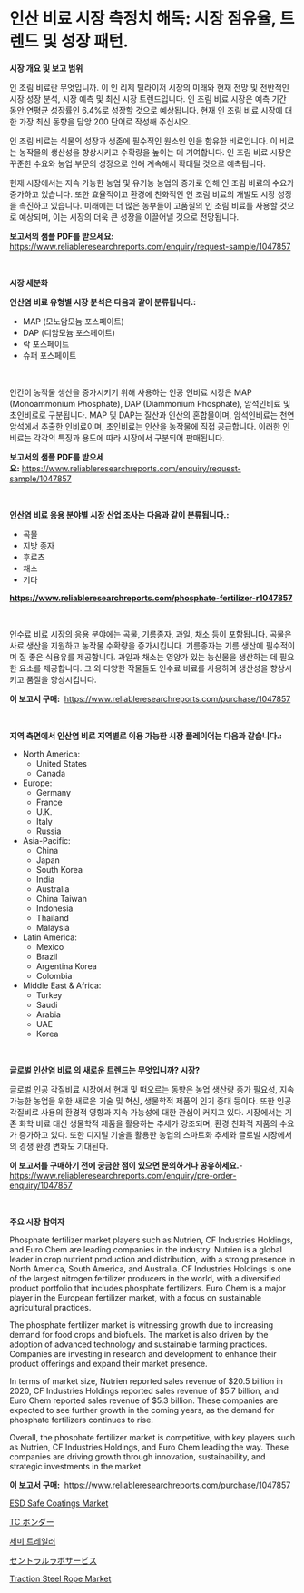 <p><h1>인산 비료 시장 측정치 해독: 시장 점유율, 트렌드 및 성장 패턴.</h1></p><p><strong>시장 개요 및 보고 범위</strong></p>
<p><p>인 조림 비료란 무엇입니까. 이 인 리제 틸라이저 시장의 미래와 현재 전망 및 전반적인 시장 성장 분석, 시장 예측 및 최신 시장 트렌드입니다. 인 조림 비료 시장은 예측 기간 동안 연평균 성장률인 6.4%로 성장할 것으로 예상됩니다. 현재 인 조림 비료 시장에 대한 가장 최신 동향을 담앙 200 단어로 작성해 주십시오.</p><p>인 조림 비료는 식물의 성장과 생존에 필수적인 원소인 인을 함유한 비료입니다. 이 비료는 농작물의 생산성을 향상시키고 수확량을 높이는 데 기여합니다. 인 조림 비료 시장은 꾸준한 수요와 농업 부문의 성장으로 인해 계속해서 확대될 것으로 예측됩니다.</p><p>현재 시장에서는 지속 가능한 농업 및 유기농 농업의 증가로 인해 인 조림 비료의 수요가 증가하고 있습니다. 또한 효율적이고 환경에 친화적인 인 조림 비료의 개발도 시장 성장을 촉진하고 있습니다. 미래에는 더 많은 농부들이 고품질의 인 조림 비료를 사용할 것으로 예상되며, 이는 시장의 더욱 큰 성장을 이끌어낼 것으로 전망됩니다.</p></p>
<p><strong>보고서의 샘플 PDF를 받으세요:</strong> <a href="https://www.reliableresearchreports.com/enquiry/request-sample/1047857">https://www.reliableresearchreports.com/enquiry/request-sample/1047857</a></p>
<p>&nbsp;</p>
<p><strong>시장 세분화</strong></p>
<p><strong>인산염 비료 유형별 시장 분석은 다음과 같이 분류됩니다.:</strong></p>
<p><ul><li>MAP (모노암모늄 포스페이트)</li><li>DAP (디암모늄 포스페이트)</li><li>락 포스페이트</li><li>슈퍼 포스페이트</li></ul></p>
<p>&nbsp;</p>
<p><p>인간이 농작물 생산을 증가시키기 위해 사용하는 인공 인비료 시장은 MAP (Monoammonium Phosphate), DAP (Diammonium Phosphate), 암석인비료 및 초인비료로 구분됩니다. MAP 및 DAP는 질산과 인산의 혼합물이며, 암석인비료는 천연 암석에서 추출한 인비료이며, 초인비료는 인산을 농작물에 직접 공급합니다. 이러한 인비료는 각각의 특징과 용도에 따라 시장에서 구분되어 판매됩니다.</p></p>
<p><strong>보고서의 샘플 PDF를 받으세요:</strong>&nbsp;<a href="https://www.reliableresearchreports.com/enquiry/request-sample/1047857">https://www.reliableresearchreports.com/enquiry/request-sample/1047857</a></p>
<p>&nbsp;</p>
<p><strong> 인산염 비료 응용 분야별 시장 산업 조사는 다음과 같이 분류됩니다.:</strong></p>
<p><ul><li>곡물</li><li>지방 종자</li><li>후르츠</li><li>채소</li><li>기타</li></ul></p>
<p><strong><a href="https://www.reliableresearchreports.com/phosphate-fertilizer-r1047857">https://www.reliableresearchreports.com/phosphate-fertilizer-r1047857</a></strong></p>
<p>&nbsp;</p>
<p><p>인수료 비료 시장의 응용 분야에는 곡물, 기름종자, 과일, 채소 등이 포함됩니다. 곡물은 사료 생산을 지원하고 농작물 수확량을 증가시킵니다. 기름종자는 기름 생산에 필수적이며 질 좋은 식용유를 제공합니다. 과일과 채소는 영양가 있는 농산물을 생산하는 데 필요한 요소를 제공합니다. 그 외 다양한 작물들도 인수료 비료를 사용하여 생산성을 향상시키고 품질을 향상시킵니다.</p></p>
<p><strong>이 보고서 구매:</strong>&nbsp; <a href="https://www.reliableresearchreports.com/purchase/1047857">https://www.reliableresearchreports.com/purchase/1047857</a></p>
<p>&nbsp;</p>
<p><strong>지역 측면에서 인산염 비료 지역별로 이용 가능한 시장 플레이어는 다음과 같습니다.:</strong></p>
<p><ul>
    <li>
        North America:
        <ul>
            <li>United States</li>
            <li>Canada</li>
        </ul>
    </li>
    <li>
        Europe:
        <ul>
            <li>Germany</li>
            <li>France</li>
            <li>U.K.</li>
            <li>Italy</li>
            <li>Russia</li>
        </ul>
    </li>
    <li>
        Asia-Pacific:
        <ul>
            <li>China</li>
            <li>Japan</li>
            <li>South Korea</li>
            <li>India</li>
            <li>Australia</li>
            <li>China Taiwan</li>
            <li>Indonesia</li>
            <li>Thailand</li>
            <li>Malaysia</li>
        </ul>
    </li>
    <li>
        Latin America:
        <ul>
            <li>Mexico</li>
            <li>Brazil</li>
            <li>Argentina Korea</li>
            <li>Colombia</li>
        </ul>
    </li>
    <li>
        Middle East & Africa:
        <ul>
            <li>Turkey</li>
            <li>Saudi</li>
            <li>Arabia</li>
            <li>UAE</li>
            <li>Korea</li>
        </ul>
    </li>
    </ul></p>
<p>&nbsp;</p>
<p><strong>글로벌 인산염 비료 의 새로운 트렌드는 무엇입니까? 시장?</strong></p>
<p><p>글로벌 인공 각질비료 시장에서 현재 및 떠오르는 동향은 농업 생산량 증가 필요성, 지속가능한 농업을 위한 새로운 기술 및 혁신, 생물학적 제품의 인기 증대 등이다. 또한 인공 각질비료 사용의 환경적 영향과 지속 가능성에 대한 관심이 커지고 있다. 시장에서는 기존 화학 비료 대신 생물학적 제품을 활용하는 추세가 강조되며, 환경 친화적 제품의 수요가 증가하고 있다. 또한 디지털 기술을 활용한 농업의 스마트화 추세와 글로벌 시장에서의 경쟁 환경 변화도 기대된다.</p></p>
<p><strong>이 보고서를 구매하기 전에 궁금한 점이 있으면 문의하거나 공유하세요.</strong>- <a href="https://www.reliableresearchreports.com/enquiry/pre-order-enquiry/1047857">https://www.reliableresearchreports.com/enquiry/pre-order-enquiry/1047857</a></p>
<p>&nbsp;</p>
<p><strong>주요 시장 참여자</strong></p>
<p><p>Phosphate fertilizer market players such as Nutrien, CF Industries Holdings, and Euro Chem are leading companies in the industry. Nutrien is a global leader in crop nutrient production and distribution, with a strong presence in North America, South America, and Australia. CF Industries Holdings is one of the largest nitrogen fertilizer producers in the world, with a diversified product portfolio that includes phosphate fertilizers. Euro Chem is a major player in the European fertilizer market, with a focus on sustainable agricultural practices.</p><p>The phosphate fertilizer market is witnessing growth due to increasing demand for food crops and biofuels. The market is also driven by the adoption of advanced technology and sustainable farming practices. Companies are investing in research and development to enhance their product offerings and expand their market presence.</p><p>In terms of market size, Nutrien reported sales revenue of $20.5 billion in 2020, CF Industries Holdings reported sales revenue of $5.7 billion, and Euro Chem reported sales revenue of $5.3 billion. These companies are expected to see further growth in the coming years, as the demand for phosphate fertilizers continues to rise.</p><p>Overall, the phosphate fertilizer market is competitive, with key players such as Nutrien, CF Industries Holdings, and Euro Chem leading the way. These companies are driving growth through innovation, sustainability, and strategic investments in the market.</p></p>
<p><strong>이 보고서 구매:</strong>&nbsp;&nbsp;<a href="https://www.reliableresearchreports.com/purchase/1047857">https://www.reliableresearchreports.com/purchase/1047857</a></p>
<p><p><a href="https://www.linkedin.com/pulse/global-esd-safe-coatings-market-size-trends-insights-jotxc?trackingId=FZg6HS%2F5IeGbmhsMC2iMBw%3D%3D">ESD Safe Coatings Market</a></p><p><a href="https://medium.com/@lorrainethompson10/tc%E3%83%9C%E3%83%B3%E3%83%80%E3%83%BC%E3%83%9E%E3%83%BC%E3%82%B1%E3%83%83%E3%83%88-%E5%B8%82%E5%A0%B4cagr-%E5%B8%82%E5%A0%B4%E5%8B%95%E5%90%91-%E6%88%90%E9%95%B7%E6%88%A6%E7%95%A5%E3%81%AB%E9%96%A2%E3%81%99%E3%82%8B%E6%B4%9E%E5%AF%9F-142fdd4e6bdc">TC ボンダー</a></p><p><a href="https://github.com/darrellockm3ytan895656/Market-Research-Report-List-1/blob/main/299598324148.md">세미 트레일러</a></p><p><a href="https://github.com/pepo3k/Market-Research-Report-List-1/blob/main/299317925876.md">セントラルラボサービス</a></p><p><a href="https://www.linkedin.com/pulse/decoding-traction-steel-rope-market-deep-dive-latest-trends-9oaoc?trackingId=phnYVuCzN3CF8t1ijWRMdg%3D%3D">Traction Steel Rope Market</a></p></p>